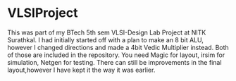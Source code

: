 # VLSIProject
This was part of my BTech 5th sem VLSI-Design Lab Project at NITK Surathkal. I had initially started off with a plan to make an 8 bit ALU, however I changed directions and made a 4bit Vedic Multiplier instead. Both of those are included in the repository. You need Magic for layout, irsim for simulation, Netgen for testing. There can still be improvements in the final layout,however I have kept it the way it was earlier.
